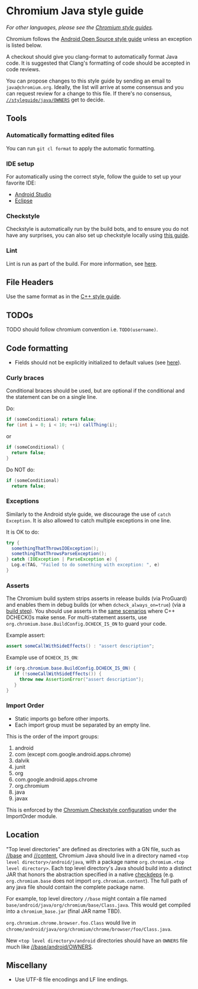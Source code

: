 # Chromium Java style guide

_For other languages, please see the [Chromium style
guides](https://chromium.googlesource.com/chromium/src/+/master/styleguide/styleguide.md)._

Chromium follows the [Android Open Source style
guide](http://source.android.com/source/code-style.html) unless an exception
is listed below.

A checkout should give you clang-format to automatically format Java code.
It is suggested that Clang's formatting of code should be accepted in code
reviews.

You can propose changes to this style guide by sending an email to
`java@chromium.org`. Ideally, the list will arrive at some consensus and you can
request review for a change to this file. If there's no consensus,
[`//styleguide/java/OWNERS`](https://chromium.googlesource.com/chromium/src/+/master/styleguide/java/OWNERS)
get to decide.

## Tools

### Automatically formatting edited files

You can run `git cl format` to apply the automatic formatting.

### IDE setup

For automatically using the correct style, follow the guide to set up your
favorite IDE:

* [Android Studio](https://chromium.googlesource.com/chromium/src/+/master/docs/android_studio.md)
* [Eclipse](https://chromium.googlesource.com/chromium/src/+/master/docs/eclipse.md)

### Checkstyle

Checkstyle is automatically run by the build bots, and to ensure you do not have
any surprises, you can also set up checkstyle locally using [this
guide](https://sites.google.com/a/chromium.org/dev/developers/checkstyle).

### Lint

Lint is run as part of the build. For more information, see
[here](https://chromium.googlesource.com/chromium/src/+/master/build/android/docs/lint.md).

## File Headers

Use the same format as in the [C++ style guide](https://chromium.googlesource.com/chromium/src/+/master/styleguide/c++/c++.md#File-headers).

## TODOs

TODO should follow chromium convention i.e. `TODO(username)`.

## Code formatting

* Fields should not be explicitly initialized to default values (see
  [here](https://groups.google.com/a/chromium.org/d/topic/chromium-dev/ylbLOvLs0bs/discussion)).

### Curly braces

Conditional braces should be used, but are optional if the conditional and the
statement can be on a single line.

Do:

```java
if (someConditional) return false;
for (int i = 0; i < 10; ++i) callThing(i);
```

or

```java
if (someConditional) {
  return false;
}
```

Do NOT do:

```java
if (someConditional)
  return false;
```

### Exceptions

Similarly to the Android style guide, we discourage the use of
`catch Exception`. It is also allowed to catch multiple exceptions in one line.

It is OK to do:

```java
try {
  somethingThatThrowsIOException();
  somethingThatThrowsParseException();
} catch (IOException | ParseException e) {
  Log.e(TAG, "Failed to do something with exception: ", e)
}
```

### Asserts

The Chromium build system strips asserts in release builds (via ProGuard) and
enables them in debug builds (or when `dcheck_always_on=true`) (via a [build
step](https://codereview.chromium.org/2517203002)). You should use asserts in
the [same
scenarios](https://chromium.googlesource.com/chromium/src/+/master/styleguide/c++/c++.md#CHECK_DCHECK_and-NOTREACHED)
where C++ DCHECK()s make sense. For multi-statement asserts, use
`org.chromium.base.BuildConfig.DCHECK_IS_ON` to guard your code.

Example assert:

```java
assert someCallWithSideEffects() : "assert description";
```

Example use of `DCHECK_IS_ON`:

```java
if (org.chromium.base.BuildConfig.DCHECK_IS_ON) {
   if (!someCallWithSideEffects()) {
     throw new AssertionError("assert description");
   }
}
```

### Import Order

* Static imports go before other imports.
* Each import group must be separated by an empty line.

This is the order of the import groups:

1. android
1. com (except com.google.android.apps.chrome)
1. dalvik
1. junit
1. org
1. com.google.android.apps.chrome
1. org.chromium
1. java
1. javax

This is enforced by the
[Chromium Checkstyle configuration](../../tools/android/checkstyle/chromium-style-5.0.xml)
under the ImportOrder module.

## Location

"Top level directories" are defined as directories with a GN file, such as
[//base](https://chromium.googlesource.com/chromium/src/+/master/base/)
and
[//content](https://chromium.googlesource.com/chromium/src/+/master/content/),
Chromium Java should live in a directory named
`<top level directory>/android/java`, with a package name
`org.chromium.<top level directory>`.  Each top level directory's Java should
build into a distinct JAR that honors the abstraction specified in a native
[checkdeps](https://chromium.googlesource.com/chromium/buildtools/+/master/checkdeps/checkdeps.py)
(e.g. `org.chromium.base` does not import `org.chromium.content`).  The full
path of any java file should contain the complete package name.

For example, top level directory `//base` might contain a file named
`base/android/java/org/chromium/base/Class.java`. This would get compiled into a
`chromium_base.jar` (final JAR name TBD).

`org.chromium.chrome.browser.foo.Class` would live in
`chrome/android/java/org/chromium/chrome/browser/foo/Class.java`.

New `<top level directory>/android` directories should have an `OWNERS` file
much like
[//base/android/OWNERS](https://chromium.googlesource.com/chromium/src/+/master/base/android/OWNERS).

## Miscellany

* Use UTF-8 file encodings and LF line endings.
